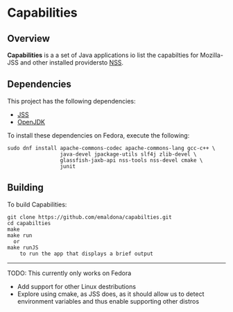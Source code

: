 Capabilities
========================================

Overview
--------

**Capabilities** is a a set of Java applications
io list the capabilties for Mozilla-JSS and other installed providersto [NSS](https://developer.mozilla.org/en-US/docs/Mozilla/Projects/NSS).

Dependencies
------------

This project has the following dependencies:

 - [JSS](https://github.com/dogtagpki/jss)
 - [OpenJDK](https://openjdk.java.net/)

To install these dependencies on Fedora, execute the following:

    sudo dnf install apache-commons-codec apache-commons-lang gcc-c++ \
                     java-devel jpackage-utils slf4j zlib-devel \
                     glassfish-jaxb-api nss-tools nss-devel cmake \
                     junit

Building
--------
To build Capabilities:

    git clone https://github.com/emaldona/capabilties.git
    cd capabilties
    make
    make run
      or
    make runJS
        to run the app that displays a brief output

------------
TODO:
This currently only works on Fedora
- Add support for other Linux destributions
- Explore using cmake, as JSS does, as it should
allow us to detect environment variables and thus
enable supporting other distros

